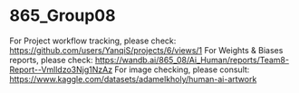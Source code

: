 # 865_Group08

For Project workflow tracking, please check: https://github.com/users/YanqiS/projects/6/views/1
For Weights & Biases reports, please check: https://wandb.ai/865_08/Ai_Human/reports/Team8-Report--Vmlldzo3Njg1NzAz
For image checking, please consult: https://www.kaggle.com/datasets/adamelkholy/human-ai-artwork
